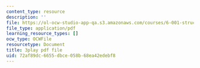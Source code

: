 ```yaml
---
content_type: resource
description: ''
file: https://ol-ocw-studio-app-qa.s3.amazonaws.com/courses/6-001-structure-and-interpretation-of-computer-programs-spring-2005/72af89dc6655dbce058b68ea42edebf8_Z8-qWEEwTCk.pdf
file_type: application/pdf
learning_resource_types: []
ocw_type: OCWFile
resourcetype: Document
title: 3play pdf file
uid: 72af89dc-6655-dbce-058b-68ea42edebf8
---
```

